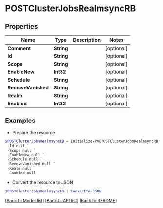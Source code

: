 # POSTClusterJobsRealmsyncRB
## Properties

Name | Type | Description | Notes
------------ | ------------- | ------------- | -------------
**Comment** | **String** |  | [optional] 
**Id** | **String** |  | [optional] 
**Scope** | **String** |  | [optional] 
**EnableNew** | **Int32** |  | [optional] 
**Schedule** | **String** |  | [optional] 
**RemoveVanished** | **String** |  | [optional] 
**Realm** | **String** |  | [optional] 
**Enabled** | **Int32** |  | [optional] 

## Examples

- Prepare the resource
```powershell
$POSTClusterJobsRealmsyncRB = Initialize-PVEPOSTClusterJobsRealmsyncRB  -Comment null `
 -Id null `
 -Scope null `
 -EnableNew null `
 -Schedule null `
 -RemoveVanished null `
 -Realm null `
 -Enabled null
```

- Convert the resource to JSON
```powershell
$POSTClusterJobsRealmsyncRB | ConvertTo-JSON
```

[[Back to Model list]](../README.md#documentation-for-models) [[Back to API list]](../README.md#documentation-for-api-endpoints) [[Back to README]](../README.md)

